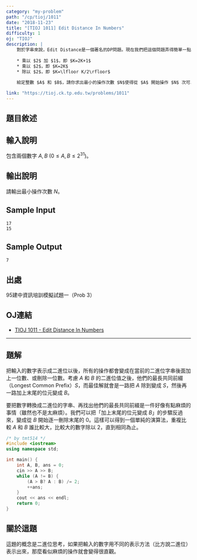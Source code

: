 ```yaml
---
category: "my-problem"
path: "/cp/tioj/1011"
date: "2018-11-23"
title: "[TIOJ 1011] Edit Distance In Numbers"
difficulty: 1
oj: "TIOJ"
description: |
    對於字串來說，Edit Distance是一個著名的DP問題。現在我們把這個問題弄得簡單一點，例如：把字串換成數字。對於一個數字$A$，我們想要藉由某些操作換成數字$B$。而對於整數$K$的一個合法的操作包括以下三種情形：
    
    * 乘以 $2$ 加 $1$，即 $K=2K+1$
    * 乘以 $2$，即 $K=2K$
    * 除以 $2$，即 $K=\lfloor K/2\rfloor$
    
    給定整數 $A$ 和 $B$，請你求出最小的操作次數 $N$使得從 $A$ 開始操作 $N$ 次可以換成 $B$。

link: "https://tioj.ck.tp.edu.tw/problems/1011"
---
```


## 題目敘述

<showvariable varname='description'></showvariable>
 
## 輸入說明

包含兩個數字 $A, B$ ($0 \leq A, B \leq 2^{31}$)。

## 輸出說明

請輸出最小操作次數 $N$。

## Sample Input

```
17
15
```

## Sample Output

```
7
```

## 出處

95建中資訊培訓模擬試題一（Prob 3）

## OJ連結

* [TIOJ 1011 - Edit Distance In Numbers](https://tioj.ck.tp.edu.tw/problems/1011)

----

## 題解

把輸入的數字表示成二進位以後，所有的操作都會變成在當前的二進位字串後面加上一位數、或刪除一位數。考慮 $A$ 和 $B$ 的二進位值之後，他們的最長共同前綴（Longest Common Prefix）$S$，而最佳解就會是一路把 $A$ 除到變成 $S$，然後再一路加上末尾的位元變成 $B$。

要把數字轉換成二進位的字串、再找出他們的最長共同前綴是一件好像有點麻煩的事情（雖然也不是太麻煩）。我們可以把「加上末尾的位元變成 $B$」的步驟反過來，變成從 $B$ 開始逐一刪除末尾的 0。這樣可以得到一個單純的演算法，重複比較 $A$ 和 $B$ 誰比較大，比較大的數字除以 2，直到相同為止。

```cpp
/* by tmt514 */
#include <iostream>
using namespace std;

int main() {
    int A, B, ans = 0;
    cin >> A >> B;
    while (A != B) {
        (A > B? A : B) /= 2;
        ++ans;
    }
    cout << ans << endl;
    return 0;
}
```

## 關於這題

這題的概念是二進位思考，如果把輸入的數字用不同的表示方法（比方說二進位）表示出來，那麼看似麻煩的操作就會變得很直觀。

